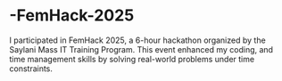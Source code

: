 # -FemHack-2025
I participated in FemHack 2025, a 6-hour hackathon organized by the Saylani Mass IT Training Program. This event enhanced my coding, and time management skills by solving real-world problems under time constraints.
